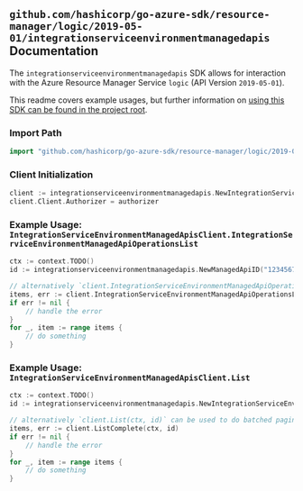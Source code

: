 
## `github.com/hashicorp/go-azure-sdk/resource-manager/logic/2019-05-01/integrationserviceenvironmentmanagedapis` Documentation

The `integrationserviceenvironmentmanagedapis` SDK allows for interaction with the Azure Resource Manager Service `logic` (API Version `2019-05-01`).

This readme covers example usages, but further information on [using this SDK can be found in the project root](https://github.com/hashicorp/go-azure-sdk/tree/main/docs).

### Import Path

```go
import "github.com/hashicorp/go-azure-sdk/resource-manager/logic/2019-05-01/integrationserviceenvironmentmanagedapis"
```


### Client Initialization

```go
client := integrationserviceenvironmentmanagedapis.NewIntegrationServiceEnvironmentManagedApisClientWithBaseURI("https://management.azure.com")
client.Client.Authorizer = authorizer
```


### Example Usage: `IntegrationServiceEnvironmentManagedApisClient.IntegrationServiceEnvironmentManagedApiOperationsList`

```go
ctx := context.TODO()
id := integrationserviceenvironmentmanagedapis.NewManagedApiID("12345678-1234-9876-4563-123456789012", "example-resource-group", "integrationServiceEnvironmentValue", "apiValue")

// alternatively `client.IntegrationServiceEnvironmentManagedApiOperationsList(ctx, id)` can be used to do batched pagination
items, err := client.IntegrationServiceEnvironmentManagedApiOperationsListComplete(ctx, id)
if err != nil {
	// handle the error
}
for _, item := range items {
	// do something
}
```


### Example Usage: `IntegrationServiceEnvironmentManagedApisClient.List`

```go
ctx := context.TODO()
id := integrationserviceenvironmentmanagedapis.NewIntegrationServiceEnvironmentID("12345678-1234-9876-4563-123456789012", "example-resource-group", "integrationServiceEnvironmentValue")

// alternatively `client.List(ctx, id)` can be used to do batched pagination
items, err := client.ListComplete(ctx, id)
if err != nil {
	// handle the error
}
for _, item := range items {
	// do something
}
```
